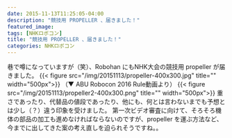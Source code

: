 ```yaml
---
date: 2015-11-13T11:25:05-04:00
description: "競技用 PROPELLER 、届きました！"
featured_image: 
tags: [NHKロボコン]
title: "競技用 PROPELLER 、届きました！"
categories: NHKロボコン
---
```


巷で噂になっていますが（笑）、Robohan にもNHK大会の競技用 propeller が届きました。
{{< figure src="/img/20151113/propeller-400x300.jpg" title="" width="500px">}}
（▼ ABU Robocon 2016 Rule動画より）
{{< figure src="/img/20151113/propeller2-400x300.png" title="" width="500px">}}
重さであったり、代替品の値段であったり、他にも、何とは言わないまでも予想とは少し（？）違う印象を受けました。
第一次ビデオ審査に向けて、そろそろ機体の部品の加工も進めなければならないのですが、propeller を運ぶ方法など、今までに出してきた案の考え直しを迫られそうですね。。
